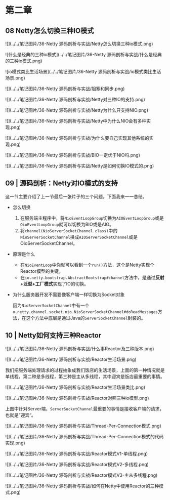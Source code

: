 # 第二章

## 08 Netty怎么切换三种IO模式

![](../../笔记图片/36-Netty 源码剖析与实战/Netty怎么切换三种io模式.png)

![什么是经典的三种io模式](../../笔记图片/36-Netty 源码剖析与实战/什么是经典的三种io模式.png)

![io模式类比生活场景](../../笔记图片/36-Netty 源码剖析与实战/io模式类比生活场景.png)

![](../../笔记图片/36-Netty 源码剖析与实战/阻塞和同步.png)

 ![](../../笔记图片/36-Netty 源码剖析与实战/Netty对三种IO的支持.png)

![](../../笔记图片/36-Netty 源码剖析与实战/Netty为什么只支持NIO.png)

![](../../笔记图片/36-Netty 源码剖析与实战/Netty中为什么NIO会有多种实现.png)

![](../../笔记图片/36-Netty 源码剖析与实战/为什么要自己实现其他系统的实现.png)

![](../../笔记图片/36-Netty 源码剖析与实战/BIO一定优于NIO吗.png)

![](../../笔记图片/36-Netty 源码剖析与实战/Netty是如何切换IO模式的.png)

## 09 | 源码剖析：Netty对IO模式的支持

这一节主要介绍了上一节最后一张片子的三个问题，下面我来一一总结。

* 怎么切换
    1. 在服务端主程序中，将`NioEventLoopGroup`切换为`AIOEventLoopGroup`或是`OioEventLoopGroup`就可以切换为BIO或是AIO。
    1. 将`channel(NioServerSocketChannel.class)`中的`NioServerSocketChannel`换成`AIOServerSocketChannel`或是OioServerSocketChannel。
    
* 原理是什么

    * 在`NioEventLoop`中你就可以看到一个`run()`方法，这个是Netty实现个Reactor模型的关键。
    * 在`io.netty.bootstrap.AbstractBootstrap#channel`方法中，是通过**反射+泛型+工厂模式**实现了IO的切换。

* 为什么服务器开发不需要像客户端一样切换为Socket对象

    因为`NioServerSocketChannel`中有一个`o.netty.channel.socket.nio.NioServerSocketChannel#doReadMessages`方法，在这个方法中底层是通过Java的`ServerSocketChannel`封装的。

## 10 | Netty如何支持三种Reactor

![](../../笔记图片/36-Netty 源码剖析与实战/什么事Reactor及三种版本.png)

![](../../笔记图片/36-Netty 源码剖析与实战/Reactor生活场景.png)

我们把服务端处理请求的过程抽象成我们饭店的生活场景，上面的第一种情况就是单线程，第二种是多线程，第三种是主从多线程，其中迎宾是饭店最重要的事情。

![](../../笔记图片/36-Netty 源码剖析与实战/Reactor生活场景类比.png)

![](../../笔记图片/36-Netty 源码剖析与实战/Reactor对照三种io模型.png)

上图中针对Server端，`ServerSocketChannel`最重要的事情是接收客户端的请求，也就是”迎宾“。

![](../../笔记图片/36-Netty 源码剖析与实战/Thread-Per-Connection模式.png)

![](../../笔记图片/36-Netty 源码剖析与实战/Thread-Per-Connection模式的代码实现.png)

![](../../笔记图片/36-Netty 源码剖析与实战/Reactor模式V1-单线程.png)

![](../../笔记图片/36-Netty 源码剖析与实战/Reactor模式V2-多线程.png)

![](../../笔记图片/36-Netty 源码剖析与实战/Reactor模式V3-主从多线程.png)

![](../../笔记图片/36-Netty 源码剖析与实战/如何在Netty中使用Reactor的三种模式.png)

